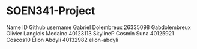 # SOEN341-Project

Name                                   ID                        Github username
Gabriel Dolembreux                     26335098                  Gabdolembreux
Olivier Langlois Medaino               40123113                  SkylineP
Cosmin Suna                            40125921                  Coscos10
Elion Abdyli                           40132982                  elion-abdyli

